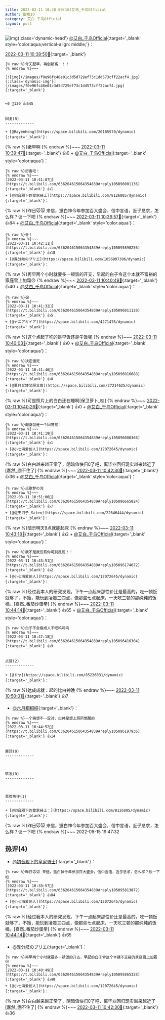 ```yaml
---
title: 2022-03-11 10:38:50(10)艾白_千鸟Official
author: 御坂IO
category: 艾白_千鸟Official
layout: post
---
```


![img](/images/9ae8b9445fd0665cc014d9080156a45271be73c6.jpg){:class='dynamic-head'}
[@艾白_千鸟Official](https://space.bilibili.com/334537711/dynamic){:target='_blank' style='color:aqua;vertical-align: middle;'}：

[2022-03-11 10:38:50🔗](https://t.bilibili.com/636204615064354839){:target='_blank'}

~~~
{% raw %}今天起早，再创新高！！！
{% endraw %}~~~

[![img](/images/f0e96fc48e01c3d5d729ef73c1dd573cff22acf4.jpg){:class='dynamic-img'}](/images/f0e96fc48e01c3d5d729ef73c1dd573cff22acf4.jpg){:target='_blank'}


↪️0 💬130 👍545


回复(8)
-------------

+ [@RayenHong](https://space.bilibili.com/20185970/dynamic){:target='_blank'}：
~~~
{% raw %}嫩早啊
{% endraw %}~~~
[2022-03-11 10:39:47🔗](https://t.bilibili.com/636204615064354839#reply105095809888){:target='_blank'} 👍0
    + [@艾白_千鸟Official](https://space.bilibili.com/334537711/dynamic){:target='_blank' style='color:aqua'}：
~~~
{% raw %}厉害吧！
{% endraw %}~~~
[2022-03-11 10:41:07🔗](https://t.bilibili.com/636204615064354839#reply105096001136){:target='_blank'} 👍1
+ [@初音殿下的皇家骑士](https://space.bilibili.com/8126805/dynamic){:target='_blank'}：
~~~
{% raw %}昨日🐭🐭 来信，邀白神今年参加百大盛会，信中言语，近乎恳求，怎么样？议一下吧
{% endraw %}~~~
[2022-03-11 10:39:57🔗](https://t.bilibili.com/636204615064354839#reply105095813872){:target='_blank'} 👍84
    + [@艾白_千鸟Official](https://space.bilibili.com/334537711/dynamic){:target='_blank' style='color:aqua'}：
~~~
{% raw %}善！
{% endraw %}~~~
[2022-03-11 10:42:11🔗](https://t.bilibili.com/636204615064354839#reply105095898256){:target='_blank'} 👍18
+ [@異分岐のプリエ](https://space.bilibili.com/1056997306/dynamic){:target='_blank'}：
~~~
{% raw %}再早两个小时就要多一顿饭的开支，早起的白子令这个本就不富裕的家庭雪上加霜😢
{% endraw %}~~~
[2022-03-11 10:40:49🔗](https://t.bilibili.com/636204615064354839#reply105095865328){:target='_blank'} 👍40
    + [@艾白_千鸟Official](https://space.bilibili.com/334537711/dynamic){:target='_blank' style='color:aqua'}：
~~~
{% raw %}😭
{% endraw %}~~~
[2022-03-11 10:41:32🔗](https://t.bilibili.com/636204615064354839#reply105096011120){:target='_blank'} 👍5
+ [@ナニアガイア](https://space.bilibili.com/4271478/dynamic){:target='_blank'}：
~~~
{% raw %}这个点起了吃的是早饭还是午饭呢
{% endraw %}~~~
[2022-03-11 10:40:03🔗](https://t.bilibili.com/636204615064354839#reply105095924784){:target='_blank'} 👍0
    + [@艾白_千鸟Official](https://space.bilibili.com/334537711/dynamic){:target='_blank' style='color:aqua'}：
~~~
{% raw %}决定饿死
{% endraw %}~~~
[2022-03-11 10:41:46🔗](https://t.bilibili.com/636204615064354839#reply105096016688){:target='_blank'} 👍0
+ [@栗只又矮又肥又唐](https://space.bilibili.com/27214625/dynamic){:target='_blank'}：
~~~
{% raw %}可是照片上的白白还在睡啊[保卫萝卜_哇]
{% endraw %}~~~
[2022-03-11 10:40:26🔗](https://t.bilibili.com/636204615064354839#reply105095934288){:target='_blank'} 👍0
    + [@艾白_千鸟Official](https://space.bilibili.com/334537711/dynamic){:target='_blank' style='color:aqua'}：
~~~
{% raw %}翻身就是一个回笼觉！
{% endraw %}~~~
[2022-03-11 10:41:19🔗](https://t.bilibili.com/636204615064354839#reply105096006368){:target='_blank'} 👍1
+ [@小七海爱创人](https://space.bilibili.com/12072645/dynamic){:target='_blank'}：
~~~
{% raw %}白白越来越正常了，阴暗值快归0了吧，离毕业回归现实越来越近了[嘉然_绷不住了]
{% endraw %}~~~
[2022-03-11 10:42:30🔗](https://t.bilibili.com/636204615064354839#reply105096033584){:target='_blank'} 👍36
    + [@艾白_千鸟Official](https://space.bilibili.com/334537711/dynamic){:target='_blank' style='color:aqua'}：
~~~
{% raw %}点歌梦の河
{% endraw %}~~~
[2022-03-11 10:51:00🔗](https://t.bilibili.com/636204615064354839#reply105096665824){:target='_blank'} 👍7
+ [@佐天泪子_Saten](https://space.bilibili.com/22646444/dynamic){:target='_blank'}：
~~~
{% raw %}暗示明天8点就能起床
{% endraw %}~~~
[2022-03-11 10:43:18🔗](https://t.bilibili.com/636204615064354839#reply105096160880){:target='_blank'} 👍2
    + [@艾白_千鸟Official](https://space.bilibili.com/334537711/dynamic){:target='_blank' style='color:aqua'}：
~~~
{% raw %}我不是我没有你可别乱说！！
{% endraw %}~~~
[2022-03-11 10:43:51🔗](https://t.bilibili.com/636204615064354839#reply105096174672){:target='_blank'} 👍2
+ [@小七海爱创人](https://space.bilibili.com/12072645/dynamic){:target='_blank'}：
~~~
{% raw %}经过我本人的研究发现，下午一点起床那性价比是最高的，吃一顿饭就够了，不饿，能玩到凌晨三四点，像那些七点起床，一天吃三顿的那纯纯的饭桶。[嘉然_番茄炒蛋拳]
{% endraw %}~~~
[2022-03-11 10:44:14🔗](https://t.bilibili.com/636204615064354839#reply105096183552){:target='_blank'} 👍65
    + [@艾白_千鸟Official](https://space.bilibili.com/334537711/dynamic){:target='_blank' style='color:aqua'}：
~~~
{% raw %}白子不会瘦成人干吧呜呜呜
{% endraw %}~~~
[2022-03-11 10:47:18🔗](https://t.bilibili.com/636204615064354839#reply105096416304){:target='_blank'} 👍9


点赞(2)
-------------

+ [@ドヤ](https://space.bilibili.com/85226031/dynamic){:target='_blank'}：
~~~
{% raw %}达成成就：起的比白神晚
{% endraw %}~~~
[2022-03-11 10:50:01🔗](https://t.bilibili.com/636204615064354839#reply105096534672){:target='_blank'} 👍7
+ [@六月桐桐桐](https://space.bilibili.com/13350518/dynamic){:target='_blank'}：
~~~
{% raw %}一个猜想不一定对，白神是想上厕所憋醒的
{% endraw %}~~~
[2022-03-11 10:44:52🔗](https://t.bilibili.com/636204615064354839#reply105096197936){:target='_blank'} 👍14


置顶(0)
-------------



转发(0)
-------------



首页热评(1)
-------------

+ [@初音殿下的皇家骑士：](https://space.bilibili.com/8126805/dynamic){:target='_blank'}：
~~~
{% raw %}昨日🐭🐭 来信，邀白神今年参加百大盛会，信中言语，近乎恳求，怎么样？议一下吧
{% endraw %}~~~
2022-06-15 19:47:32


热评(4)
-------------

+ [@初音殿下的皇家骑士](https://space.bilibili.com/8126805/dynamic){:target='_blank'}：
~~~
{% raw %}昨日🐭🐭 来信，邀白神今年参加百大盛会，信中言语，近乎恳求，怎么样？议一下吧
{% endraw %}~~~
[2022-03-11 10:39:57🔗](https://t.bilibili.com/636204615064354839#reply105095813872){:target='_blank'} 👍84
+ [@小七海爱创人](https://space.bilibili.com/12072645/dynamic){:target='_blank'}：
~~~
{% raw %}经过我本人的研究发现，下午一点起床那性价比是最高的，吃一顿饭就够了，不饿，能玩到凌晨三四点，像那些七点起床，一天吃三顿的那纯纯的饭桶。[嘉然_番茄炒蛋拳]
{% endraw %}~~~
[2022-03-11 10:44:14🔗](https://t.bilibili.com/636204615064354839#reply105096183552){:target='_blank'} 👍65
+ [@異分岐のプリエ](https://space.bilibili.com/1056997306/dynamic){:target='_blank'}：
~~~
{% raw %}再早两个小时就要多一顿饭的开支，早起的白子令这个本就不富裕的家庭雪上加霜😢
{% endraw %}~~~
[2022-03-11 10:40:49🔗](https://t.bilibili.com/636204615064354839#reply105095865328){:target='_blank'} 👍40
+ [@小七海爱创人](https://space.bilibili.com/12072645/dynamic){:target='_blank'}：
~~~
{% raw %}白白越来越正常了，阴暗值快归0了吧，离毕业回归现实越来越近了[嘉然_绷不住了]
{% endraw %}~~~
[2022-03-11 10:42:30🔗](https://t.bilibili.com/636204615064354839#reply105096033584){:target='_blank'} 👍36


